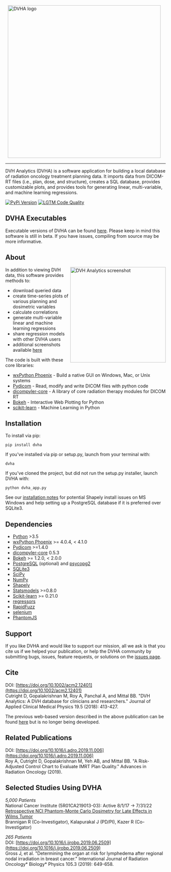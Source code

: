 <a>
  <img src="https://user-images.githubusercontent.com/4778878/30754005-b7a7e808-9f86-11e7-8b0f-79d1006babdf.jpg" width='480' alt="DVHA logo"/>
</a>

---------  

DVH Analytics (DVHA) is a software application for building a local database of radiation oncology 
treatment planning data. It imports data from DICOM-RT files (i.e., plan, dose, and structure), creates a SQL database, 
provides customizable plots, and provides tools for generating linear, multi-variable, and machine learning 
regressions.

<a href="https://pypi.org/project/dvha/">
        <img src="https://img.shields.io/pypi/v/dvha.svg" alt="PyPi Version" /></a>
<a href="https://lgtm.com/projects/g/cutright/DVH-Analytics/context:python">
        <img src="https://img.shields.io/lgtm/grade/python/g/cutright/DVH-Analytics.svg?logo=lgtm&label=code%20quality" alt="LGTM Code Quality" /></a>


DVHA Executables
---------
Executable versions of DVHA can be found [here](https://github.com/cutright/DVH-Analytics/releases). 
Please keep in mind this software is still in beta. If you have issues, compiling from source may be more informative. 


About
---------
<img src='https://user-images.githubusercontent.com/4778878/61014986-8cb61d80-a34f-11e9-8316-a810669f119f.jpg' align='right' width='300' alt="DVH Analytics screenshot">

In addition to viewing DVH data, this software provides methods to:

- download queried data
- create time-series plots of various planning and dosimetric variables
- calculate correlations
- generate multi-variable linear and machine learning regressions
- share regression models with other DVHA users
- additional screenshots available [here](https://github.com/cutright/DVH-Analytics/issues/9)


The code is built with these core libraries:
* [wxPython Phoenix](https://github.com/wxWidgets/Phoenix) - Build a native GUI on Windows, Mac, or Unix systems
* [Pydicom](https://github.com/pydicom/pydicom) - Read, modify and write DICOM files with python code
* [dicompyler-core](https://github.com/dicompyler/dicompyler-core) - A library of core radiation therapy modules for DICOM RT
* [Bokeh](https://github.com/bokeh/bokeh) - Interactive Web Plotting for Python
* [scikit-learn](https://github.com/scikit-learn/scikit-learn) - Machine Learning in Python


Installation
---------
To install via pip:
```
pip install dvha
```
If you've installed via pip or setup.py, launch from your terminal with:
```
dvha
```
If you've cloned the project, but did not run the setup.py installer, launch DVHA with:
```
python dvha_app.py
```
See our [installation notes](https://github.com/cutright/DVH-Analytics/blob/master/install_notes.md) for potential 
Shapely install issues on MS Windows and help setting up a PostgreSQL database if it is preferred over SQLite3. 


Dependencies
---------
* [Python](https://www.python.org) >3.5
* [wxPython Phoenix](https://github.com/wxWidgets/Phoenix) >= 4.0.4, < 4.1.0
* [Pydicom](https://github.com/darcymason/pydicom) >=1.4.0
* [dicompyler-core](https://pypi.python.org/pypi/dicompyler-core) 0.5.3
* [Bokeh](http://bokeh.pydata.org/en/latest/index.html) >= 1.2.0, < 2.0.0
* [PostgreSQL](https://www.postgresql.org/) (optional) and [psycopg2](http://initd.org/psycopg/)
* [SQLite3](https://docs.python.org/2/library/sqlite3.html)
* [SciPy](https://scipy.org)
* [NumPy](http://numpy.org)
* [Shapely](https://github.com/Toblerity/Shapely)
* [Statsmodels](https://github.com/statsmodels/statsmodels) >=0.8.0
* [Scikit-learn](http://scikit-learn.org) >= 0.21.0
* [regressors](https://pypi.org/project/regressors/)
* [RapidFuzz](https://github.com/rhasspy/rapidfuzz)
* [selenium](https://github.com/SeleniumHQ/selenium/)
* [PhantomJS](https://phantomjs.org/)


Support
---------  
If you like DVHA and would like to support our mission, all we ask is that you cite us if we helped your 
publication, or help the DVHA community by submitting bugs, issues, feature requests, or solutions on the 
[issues page](https://github.com/cutright/DVH-Analytics/issues).

Cite
---------  
DOI: [https://doi.org/10.1002/acm2.12401](https://doi.org/10.1002/acm2.12401)  
Cutright D, Gopalakrishnan M, Roy A, Panchal A, and Mittal BB. "DVH Analytics: A DVH database for clinicians and researchers." Journal of Applied Clinical Medical Physics 19.5 (2018): 413-427.

The previous web-based version described in the above publication can be found 
[here](https://github.com/cutright/DVH-Analytics-Bokeh) but is no longer being developed.

Related Publications
---------  
DOI: [https://doi.org/10.1016/j.adro.2019.11.006](https://doi.org/10.1016/j.adro.2019.11.006)  
Roy A, Cutright D, Gopalakrishnan M, Yeh AB, and Mittal BB. "A Risk-Adjusted Control Chart to Evaluate IMRT Plan Quality." Advances in Radiation Oncology (2019).


Selected Studies Using DVHA
---------  
*5,000 Patients*  
National Cancer Institute (5R01CA219013-03): Active 8/1/17 → 7/31/22  
[Retrospective NCI Phantom-Monte Carlo Dosimetry for Late Effects in Wilms Tumor](https://www.scholars.northwestern.edu/en/projects/retrospective-nci-phantom-monte-carlo-dosimetry-for-late-effects--5)  
Brannigan R (Co-Investigator), Kalapurakal J (PD/PI), Kazer R (Co-Investigator)

*265 Patients*  
DOI: [https://doi.org/10.1016/j.ijrobp.2019.06.2509](https://doi.org/10.1016/j.ijrobp.2019.06.2509)  
Gross J, et al. "Determining the organ at risk for lymphedema after regional nodal irradiation in 
breast cancer." International Journal of Radiation Oncology* Biology* Physics 105.3 (2019): 649-658.
